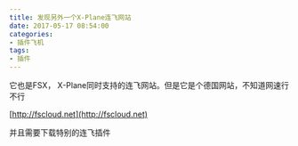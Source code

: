 ```yaml
---
title: 发现另外一个X-Plane连飞网站
date: 2017-05-17 08:54:00
categories:
- 插件飞机
tags:
- 插件
---
```



它也是FSX， X-Plane同时支持的连飞网站。但是它是个德国网站，不知道网速行不行

[http://fscloud.net](http://fscloud.net)

并且需要下载特别的连飞插件
